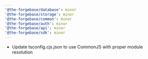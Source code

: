 ```yaml
---
'@the-forgebase/database': minor
'@the-forgebase/storage': minor
'@the-forgebase/common': minor
'@the-forgebase/auth': minor
'@the-forgebase/api': minor
'@the-forgebase/sdk': minor
---
```


- Update tsconfig.cjs.json to use CommonJS with proper module resolution
